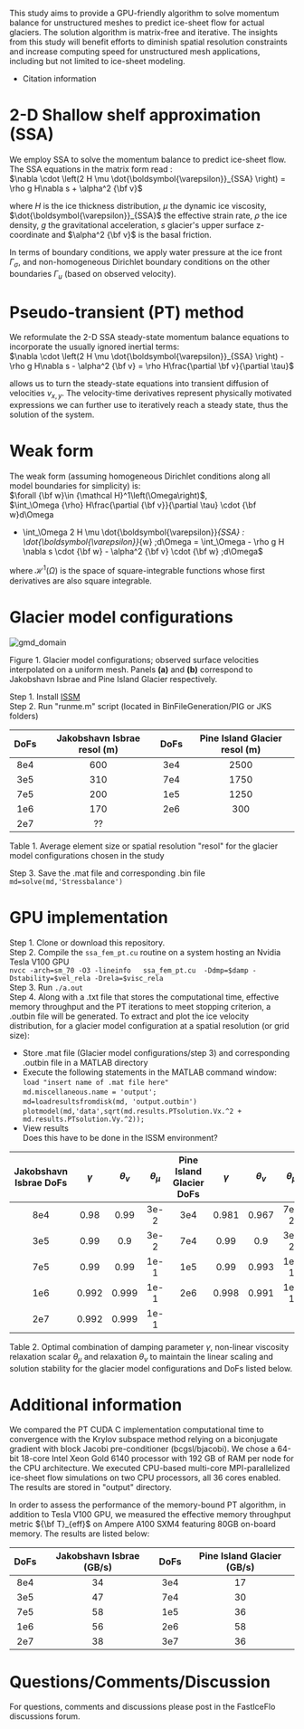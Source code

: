
This study aims to provide a GPU-friendly algorithm to solve momentum balance for unstructured meshes to predict ice-sheet flow for actual glaciers. The solution algorithm is matrix-free and iterative. The insights from this study will benefit efforts to diminish spatial resolution constraints and increase computing speed for unstructured mesh applications, including but not limited to ice-sheet modeling.


- Citation information


# 2-D Shallow shelf approximation (SSA)
We employ SSA to solve the momentum balance to predict ice-sheet flow. The SSA equations in the matrix form read : <br>
$\nabla \cdot \left(2 H \mu \dot{\boldsymbol{\varepsilon}}_{SSA} \right) = \rho g H\nabla s  + \alpha^2 {\bf v}$

where $H$  is the ice thickness distribution, $\mu$ the dynamic ice viscosity, $\dot{\boldsymbol{\varepsilon}}_{SSA}$ the effective strain rate, $\rho$ the ice density, $g$ the gravitational acceleration, $s$ glacier's upper surface z-coordinate and $\alpha^2 {\bf v}$ is the basal friction. <br>

In terms of  boundary conditions, we apply water pressure  at the ice front $\Gamma_{\sigma}$, and non-homogeneous Dirichlet boundary conditions on the other boundaries $\Gamma_u$ (based on observed velocity). 

# Pseudo-transient (PT) method
We reformulate the 2-D SSA steady-state momentum balance equations to incorporate the usually ignored inertial terms: <br>
$\nabla \cdot \left(2 H \mu \dot{\boldsymbol{\varepsilon}}_{SSA} \right) -\rho g H\nabla s  - \alpha^2 {\bf v} = \rho H\frac{\partial \bf v}{\partial \tau}$

allows us to turn the steady-state equations into transient diffusion of velocities $v_{x,y}$. The velocity-time derivatives represent physically motivated expressions we can further use to iteratively reach a steady state, thus the solution of the system.

# Weak form
The weak form (assuming homogeneous Dirichlet conditions along all model boundaries for simplicity) is: <br>
$\forall {\bf w}\in {\mathcal H}^1\left(\Omega\right)$, <br>
$\int_\Omega {\rho} H\frac{\partial {\bf v}}{\partial \tau} \cdot {\bf w}d\Omega 
+  \int_\Omega  2 H \mu \dot{\boldsymbol{\varepsilon}}_{SSA} : \dot{\boldsymbol{\varepsilon}}_{w} \;d\Omega 
= \int_\Omega  - \rho g H \nabla s \cdot {\bf w} - \alpha^2 {\bf v} \cdot {\bf w} \;d\Omega$

where ${\mathcal H}^1\left(\Omega\right)$ is the space of square-integrable functions whose first derivatives are also square integrable. 

# Glacier model configurations 

![gmd_domain](https://user-images.githubusercontent.com/60862184/204933517-d4b81b5b-acb3-4256-a8be-02439db7f3dc.png)

Figure 1. Glacier model configurations; observed surface velocities interpolated on a uniform mesh. Panels $\textbf{(a)}$ and $\textbf{(b)}$  correspond to Jakobshavn Isbrae and Pine Island Glacier respectively.

Step 1. Install [ISSM](https://issm.jpl.nasa.gov/download/) <br>
Step 2. Run "runme.m" script (located in BinFileGeneration/PIG or JKS folders) <br>
 
| DoFs |  Jakobshavn Isbrae resol (m) | DoFs | Pine Island Glacier resol (m)|       
| :----: | :----: | :----: | :----: | 
| 8e4 | 600 | 3e4 | 2500 | 
| 3e5 | 310 | 7e4 | 1750 |
| 7e5 | 200 | 1e5 | 1250 |
| 1e6 | 170 | 2e6 |  300 |
| 2e7 | ?? |

Table 1.  Average element size or spatial resolution "resol" for the glacier model configurations chosen in the study <br>

Step 3. Save the .mat file and corresponding .bin file
`md=solve(md,'Stressbalance')`

# GPU implementation
Step 1. Clone or download this repository.  <br>
Step 2. Compile the `ssa_fem_pt.cu` routine on a system hosting an Nvidia Tesla V100 GPU <br>
`nvcc -arch=sm_70 -O3 -lineinfo   ssa_fem_pt.cu  -Ddmp=$damp -Dstability=$vel_rela -Drela=$visc_rela`   <br>
Step 3. Run `./a.out` <br>
Step 4. Along with a .txt file that stores the computational time, effective memory throughput and the PT iterations to meet stopping criterion, a .outbin file will be generated.  To extract and plot the ice velocity distribution, for a glacier model configuration at a spatial resolution (or grid size): <br>
- Store .mat file (Glacier model configurations/step 3) and corresponding .outbin file in a MATLAB directory <br>
- Execute the following statements in the MATLAB command window: <br>
        `load "insert name of .mat file here"`  <br>
        `md.miscellaneous.name = 'output';` <br>
        `md=loadresultsfromdisk(md, 'output.outbin')` <br>
        `plotmodel(md,'data',sqrt(md.results.PTsolution.Vx.^2 + md.results.PTsolution.Vy.^2));` <br>
- View results <br>
        Does this have to be done in the ISSM environment?
   
        
| Jakobshavn Isbrae DoFs | $\gamma$  | $\theta_v$ | $\theta_{\mu}$ | Pine Island Glacier DoFs | $\gamma$ | $\theta_v$ | $\theta_{\mu}$ |
| :----: | :----: | :----: | :----: |:----: | :----: | :----: | :----: |
| 8e4 | 0.98 | 0.99 | 3e-2 | 3e4 | 0.981 | 0.967 | 7e-2 |
| 3e5 | 0.99 | 0.9 | 3e-2 | 7e4 | 0.99 | 0.9 | 3e-2 |
| 7e5 | 0.99 | 0.99 | 1e-1 | 1e5 | 0.99 | 0.993 | 1e-1 |
| 1e6 | 0.992 | 0.999 | 1e-1 | 2e6 | 0.998 | 0.991 | 1e-1 |
| 2e7 | 0.992 | 0.999 | 1e-1 |

Table 2. Optimal combination of damping parameter $\gamma$,  non-linear viscosity relaxation scalar $\theta_{\mu}$ and relaxation $\theta_v$  to maintain the linear scaling and solution stability for the glacier model configurations and DoFs listed below.

# Additional information
We compared the PT CUDA C implementation computational time to convergence with the Krylov subspace method relying on a biconjugate gradient with block Jacobi pre-conditioner (bcgsl/bjacobi). We chose a 64-bit 18-core Intel Xeon Gold 6140 processor with 192 GB of RAM per node for the CPU architecture. We executed CPU-based multi-core MPI-parallelized ice-sheet flow simulations on two CPU processors, all 36 cores enabled. The results are stored in "output" directory.

In order to assess the performance of the memory-bound PT algorithm, in addition to Tesla V100 GPU, we measured the effective memory throughput metric  ${\bf T}_{eff}$ on Ampere A100 SXM4 featuring 80GB on-board memory. The results are listed below:

| DoFs |  Jakobshavn Isbrae (GB/s)  | DoFs | Pine Island Glacier (GB/s)|       
| :----: | :----: | :----: | :----: | 
| 8e4 | 34 | 3e4 | 17 | 
| 3e5 | 47 | 7e4 | 30 |
| 7e5 | 58 | 1e5 | 36 |
| 1e6 | 56 | 2e6 | 58 |
| 2e7 | 38 | 3e7 | 36 |


# Questions/Comments/Discussion
For questions, comments and discussions please post in the FastIceFlo discussions forum.
